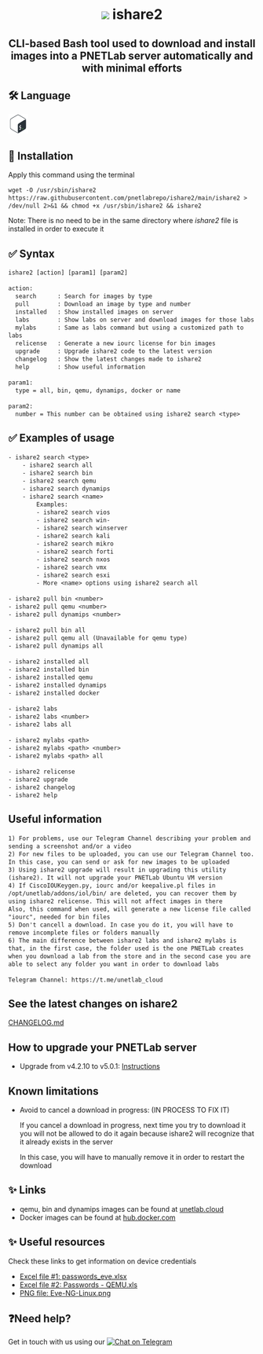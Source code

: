 <h1 align="center">
  <img src="https://media1.giphy.com/media/wvQIqJyNBOCjK/giphy.gif" width="100"/>
    ishare2
</h1>

<h2 align="center">
  CLI-based Bash tool used to download and install images into a PNETLab server automatically and with minimal efforts
</h2>

## :hammer_and_wrench: Language
<div>
  <img src="https://raw.githubusercontent.com/devicons/devicon/master/icons/bash/bash-original.svg" title="Bash" alt="Bash" width="40" height="40"/>&nbsp;
</div>

## 🚀 Installation
Apply this command using the terminal
```linux
wget -O /usr/sbin/ishare2 https://raw.githubusercontent.com/pnetlabrepo/ishare2/main/ishare2 > /dev/null 2>&1 && chmod +x /usr/sbin/ishare2 && ishare2
```

Note: There is no need to be in the same directory where *ishare2* file is installed in order to execute it

## ✅ Syntax
    
    ishare2 [action] [param1] [param2]
    
    action:
      search      : Search for images by type
      pull        : Download an image by type and number
      installed   : Show installed images on server
      labs        : Show labs on server and download images for those labs
      mylabs      : Same as labs command but using a customized path to labs
      relicense   : Generate a new iourc license for bin images
      upgrade     : Upgrade ishare2 code to the latest version
      changelog   : Show the latest changes made to ishare2
      help        : Show useful information
      
    param1:
      type = all, bin, qemu, dynamips, docker or name
      
    param2:
      number = This number can be obtained using ishare2 search <type>
   
## ✅ Examples of usage
    
    - ishare2 search <type>
        - ishare2 search all
        - ishare2 search bin
        - ishare2 search qemu
        - ishare2 search dynamips
        - ishare2 search <name>
            Examples:
            - ishare2 search vios
            - ishare2 search win-
            - ishare2 search winserver
            - ishare2 search kali
            - ishare2 search mikro
            - ishare2 search forti
            - ishare2 search nxos
            - ishare2 search vmx
            - ishare2 search esxi
            - More <name> options using ishare2 search all
            
    - ishare2 pull bin <number>
    - ishare2 pull qemu <number>
    - ishare2 pull dynamips <number>
    
    - ishare2 pull bin all
    - ishare2 pull qemu all (Unavailable for qemu type)
    - ishare2 pull dynamips all
    
    - ishare2 installed all
    - ishare2 installed bin
    - ishare2 installed qemu
    - ishare2 installed dynamips
    - ishare2 installed docker
    
    - ishare2 labs
    - ishare2 labs <number>
    - ishare2 labs all
    
    - ishare2 mylabs <path>
    - ishare2 mylabs <path> <number>
    - ishare2 mylabs <path> all
    
    - ishare2 relicense
    - ishare2 upgrade
    - ishare2 changelog
    - ishare2 help
    
## Useful information

    1) For problems, use our Telegram Channel describing your problem and sending a screenshot and/or a video
    2) For new files to be uploaded, you can use our Telegram Channel too. In this case, you can send or ask for new images to be uploaded
    3) Using ishare2 upgrade will result in upgrading this utility (ishare2). It will not upgrade your PNETLab Ubuntu VM version
    4) If CiscoIOUKeygen.py, iourc and/or keepalive.pl files in /opt/unetlab/addons/iol/bin/ are deleted, you can recover them by using ishare2 relicense. This will not affect images in there
    Also, this command when used, will generate a new license file called "iourc", needed for bin files
    5) Don't cancell a download. In case you do it, you will have to remove incomplete files or folders manually
    6) The main difference between ishare2 labs and ishare2 mylabs is that, in the first case, the folder used is the one PNETLab creates when you download a lab from the store and in the second case you are able to select any folder you want in order to download labs
    
    Telegram Channel: https://t.me/unetlab_cloud

## See the latest changes on ishare2

[CHANGELOG.md](https://github.com/pnetlabrepo/ishare2/blob/main/CHANGELOG.md)

## How to upgrade your PNETLab server

- Upgrade from v4.2.10 to v5.0.1: [Instructions](https://github.com/pnetlabrepo/ishare2/tree/main/upgrades/to_5.0.1)

## Known limitations

* Avoid to cancel a download in progress: (IN PROCESS TO FIX IT)

    If you cancel a download in progress, next time you try to download it you will not be allowed to do it again because ishare2 will recognize that it already exists in the server
    
    In this case, you will have to manually remove it in order to restart the download

## ✨ Links

* qemu, bin and dynamips images can be found at [unetlab.cloud](https://unetlab.cloud/)
* Docker images can be found at [hub.docker.com](https://hub.docker.com/)

## ✨ Useful resources

Check these links to get information on device credentials

* [Excel file #1: passwords_eve.xlsx](https://unetlab.cloud/0:/addons/passwords/)
* [Excel file #2: Passwords - QEMU.xls](https://unetlab.cloud/1:/)
* [PNG file: Eve-NG-Linux.png](https://unetlab.cloud/1:/qemu/Linux/Eve-NG-Linux/)

## ❓Need help?

[ico-telegram]: https://img.shields.io/badge/@PNETLab_Platform_Group-2CA5E0.svg?style=flat-square&logo=telegram&label=Telegram

[link-telegram]: https://t.me/PNETLab

Get in touch with us using our [![Chat on Telegram][ico-telegram]][link-telegram]
